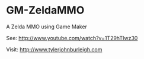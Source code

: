 GM-ZeldaMMO
===========

A Zelda MMO using Game Maker

See: http://www.youtube.com/watch?v=1T29hTIwz30

Visit: http://www.tylerjohnburleigh.com
